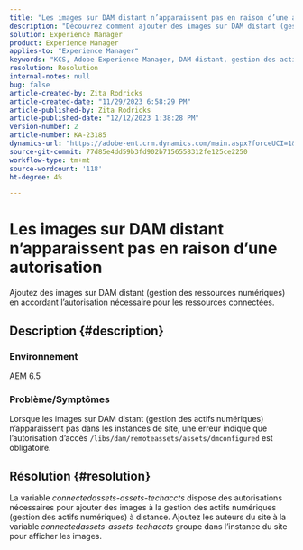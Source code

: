 ```yaml
---
title: "Les images sur DAM distant n’apparaissent pas en raison d’une autorisation"
description: "Découvrez comment ajouter des images sur DAM distant (gestion des actifs numériques)."
solution: Experience Manager
product: Experience Manager
applies-to: "Experience Manager"
keywords: "KCS, Adobe Experience Manager, DAM distant, gestion des actifs numériques"
resolution: Resolution
internal-notes: null
bug: false
article-created-by: Zita Rodricks
article-created-date: "11/29/2023 6:58:29 PM"
article-published-by: Zita Rodricks
article-published-date: "12/12/2023 1:38:28 PM"
version-number: 2
article-number: KA-23185
dynamics-url: "https://adobe-ent.crm.dynamics.com/main.aspx?forceUCI=1&pagetype=entityrecord&etn=knowledgearticle&id=11bf0c46-e98e-ee11-8179-6045bd006793"
source-git-commit: 77d85e4dd59b3fd902b7156558312fe125ce2250
workflow-type: tm+mt
source-wordcount: '118'
ht-degree: 4%

---
```


# Les images sur DAM distant n’apparaissent pas en raison d’une autorisation


Ajoutez des images sur DAM distant (gestion des ressources numériques) en accordant l’autorisation nécessaire pour les ressources connectées.

## Description {#description}


### Environnement

AEM 6.5

### Problème/Symptômes

Lorsque les images sur DAM distant (gestion des actifs numériques) n’apparaissent pas dans les instances de site, une erreur indique que l’autorisation d’accès `/libs/dam/remoteassets/assets/dmconfigured` est obligatoire.








## Résolution {#resolution}


La variable *connectedassets-assets-techaccts* dispose des autorisations nécessaires pour ajouter des images à la gestion des actifs numériques (gestion des actifs numériques) à distance. Ajoutez les auteurs du site à la variable<b> </b>*connectedassets-assets-techaccts* groupe dans l’instance du site pour afficher les images.
